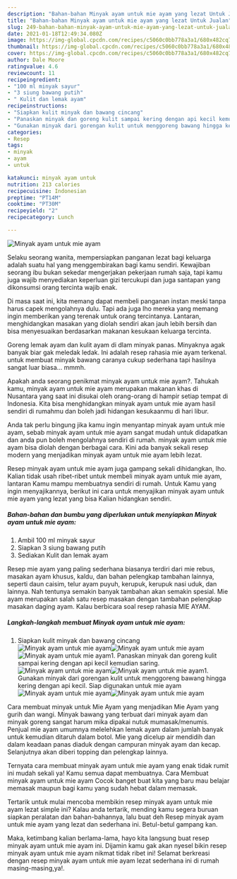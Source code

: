```yaml
---
description: "Bahan-bahan Minyak ayam untuk mie ayam yang lezat Untuk Jualan"
title: "Bahan-bahan Minyak ayam untuk mie ayam yang lezat Untuk Jualan"
slug: 249-bahan-bahan-minyak-ayam-untuk-mie-ayam-yang-lezat-untuk-jualan
date: 2021-01-18T12:49:34.080Z
image: https://img-global.cpcdn.com/recipes/c5060c0bb778a3a1/680x482cq70/minyak-ayam-untuk-mie-ayam-foto-resep-utama.jpg
thumbnail: https://img-global.cpcdn.com/recipes/c5060c0bb778a3a1/680x482cq70/minyak-ayam-untuk-mie-ayam-foto-resep-utama.jpg
cover: https://img-global.cpcdn.com/recipes/c5060c0bb778a3a1/680x482cq70/minyak-ayam-untuk-mie-ayam-foto-resep-utama.jpg
author: Dale Moore
ratingvalue: 4.6
reviewcount: 11
recipeingredient:
- "100 ml minyak sayur"
- "3 siung bawang putih"
- " Kulit dan lemak ayam"
recipeinstructions:
- "Siapkan kulit minyak dan bawang cincang"
- "Panaskan minyak dan goreng kulit sampai kering dengan api kecil kemudian saring."
- "Gunakan minyak dari gorengan kulit untuk menggoreng bawang hingga kering dengan api kecil. Siap digunakan untuk mie ayam"
categories:
- Resep
tags:
- minyak
- ayam
- untuk

katakunci: minyak ayam untuk 
nutrition: 213 calories
recipecuisine: Indonesian
preptime: "PT14M"
cooktime: "PT30M"
recipeyield: "2"
recipecategory: Lunch

---
```



![Minyak ayam untuk mie ayam](https://img-global.cpcdn.com/recipes/c5060c0bb778a3a1/680x482cq70/minyak-ayam-untuk-mie-ayam-foto-resep-utama.jpg)

Selaku seorang wanita, mempersiapkan panganan lezat bagi keluarga adalah suatu hal yang menggembirakan bagi kamu sendiri. Kewajiban seorang ibu bukan sekedar mengerjakan pekerjaan rumah saja, tapi kamu juga wajib menyediakan keperluan gizi tercukupi dan juga santapan yang dikonsumsi orang tercinta wajib enak.

Di masa  saat ini, kita memang dapat membeli panganan instan meski tanpa harus capek mengolahnya dulu. Tapi ada juga lho mereka yang memang ingin memberikan yang terenak untuk orang tercintanya. Lantaran, menghidangkan masakan yang diolah sendiri akan jauh lebih bersih dan bisa menyesuaikan berdasarkan makanan kesukaan keluarga tercinta. 

Goreng lemak ayam dan kulit ayam di dlam minyak panas. Minyaknya agak banyak biar gak meledak ledak. Ini adalah resep rahasia mie ayam terkenal. untuk membuat minyak bawang caranya cukup sederhana tapi hasilnya sangat luar biasa… mmmh.

Apakah anda seorang penikmat minyak ayam untuk mie ayam?. Tahukah kamu, minyak ayam untuk mie ayam merupakan makanan khas di Nusantara yang saat ini disukai oleh orang-orang di hampir setiap tempat di Indonesia. Kita bisa menghidangkan minyak ayam untuk mie ayam hasil sendiri di rumahmu dan boleh jadi hidangan kesukaanmu di hari libur.

Anda tak perlu bingung jika kamu ingin menyantap minyak ayam untuk mie ayam, sebab minyak ayam untuk mie ayam sangat mudah untuk didapatkan dan anda pun boleh mengolahnya sendiri di rumah. minyak ayam untuk mie ayam bisa diolah dengan berbagai cara. Kini ada banyak sekali resep modern yang menjadikan minyak ayam untuk mie ayam lebih lezat.

Resep minyak ayam untuk mie ayam juga gampang sekali dihidangkan, lho. Kalian tidak usah ribet-ribet untuk membeli minyak ayam untuk mie ayam, lantaran Kamu mampu membuatnya sendiri di rumah. Untuk Kamu yang ingin menyajikannya, berikut ini cara untuk menyajikan minyak ayam untuk mie ayam yang lezat yang bisa Kalian hidangkan sendiri.

<!--inarticleads1-->

##### Bahan-bahan dan bumbu yang diperlukan untuk menyiapkan Minyak ayam untuk mie ayam:

1. Ambil 100 ml minyak sayur
1. Siapkan 3 siung bawang putih
1. Sediakan  Kulit dan lemak ayam


Resep mie ayam yang paling sederhana biasanya terdiri dari mie rebus, masakan ayam khusus, kaldu, dan bahan pelengkap tambahan lainnya, seperti daun caisim, telur ayam puyuh, kerupuk, kerupuk nasi uduk, dan lainnya. Nah tentunya semakin banyak tambahan akan semakin spesial. Mie ayam merupakan salah satu resep masakan dengan tambahan pelengkap masakan daging ayam. Kalau berbicara soal resep rahasia MIE AYAM. 

<!--inarticleads2-->

##### Langkah-langkah membuat Minyak ayam untuk mie ayam:

1. Siapkan kulit minyak dan bawang cincang
<img src="https://img-global.cpcdn.com/steps/c8dd47d48656c2cb/160x128cq70/minyak-ayam-untuk-mie-ayam-langkah-memasak-1-foto.jpg" alt="Minyak ayam untuk mie ayam"><img src="https://img-global.cpcdn.com/steps/b003d207698c33e6/160x128cq70/minyak-ayam-untuk-mie-ayam-langkah-memasak-1-foto.jpg" alt="Minyak ayam untuk mie ayam"><img src="https://img-global.cpcdn.com/steps/4fc89deccd25fa6a/160x128cq70/minyak-ayam-untuk-mie-ayam-langkah-memasak-1-foto.jpg" alt="Minyak ayam untuk mie ayam">1. Panaskan minyak dan goreng kulit sampai kering dengan api kecil kemudian saring.
<img src="https://img-global.cpcdn.com/steps/dfe85953ccc355b7/160x128cq70/minyak-ayam-untuk-mie-ayam-langkah-memasak-2-foto.jpg" alt="Minyak ayam untuk mie ayam"><img src="https://img-global.cpcdn.com/steps/999af77ba2dce900/160x128cq70/minyak-ayam-untuk-mie-ayam-langkah-memasak-2-foto.jpg" alt="Minyak ayam untuk mie ayam">1. Gunakan minyak dari gorengan kulit untuk menggoreng bawang hingga kering dengan api kecil. Siap digunakan untuk mie ayam
<img src="https://img-global.cpcdn.com/steps/ae988a5c1109ecd2/160x128cq70/minyak-ayam-untuk-mie-ayam-langkah-memasak-3-foto.jpg" alt="Minyak ayam untuk mie ayam"><img src="https://img-global.cpcdn.com/steps/99c8e186851ee6ae/160x128cq70/minyak-ayam-untuk-mie-ayam-langkah-memasak-3-foto.jpg" alt="Minyak ayam untuk mie ayam">

Cara membuat minyak untuk Mie Ayam yang menjadikan Mie Ayam yang gurih dan wangi. Minyak bawang yang terbuat dari minyak ayam dan minyak goreng sangat harum mika dipakai nutuk mumasak/menumis. Penjual mie ayam umumnya melelehkan lemak ayam dalam jumlah banyak untuk kemudian ditaruh dalam botol. Mie yang dicelup air mendidih dan dalam keadaan panas diaduk dengan campuran minyak ayam dan kecap. Selanjutnya akan diberi topping dan pelengkap lainnya. 

Ternyata cara membuat minyak ayam untuk mie ayam yang enak tidak rumit ini mudah sekali ya! Kamu semua dapat membuatnya. Cara Membuat minyak ayam untuk mie ayam Cocok banget buat kita yang baru mau belajar memasak maupun bagi kamu yang sudah hebat dalam memasak.

Tertarik untuk mulai mencoba membikin resep minyak ayam untuk mie ayam lezat simple ini? Kalau anda tertarik, mending kamu segera buruan siapkan peralatan dan bahan-bahannya, lalu buat deh Resep minyak ayam untuk mie ayam yang lezat dan sederhana ini. Betul-betul gampang kan. 

Maka, ketimbang kalian berlama-lama, hayo kita langsung buat resep minyak ayam untuk mie ayam ini. Dijamin kamu gak akan nyesel bikin resep minyak ayam untuk mie ayam nikmat tidak ribet ini! Selamat berkreasi dengan resep minyak ayam untuk mie ayam lezat sederhana ini di rumah masing-masing,ya!.

